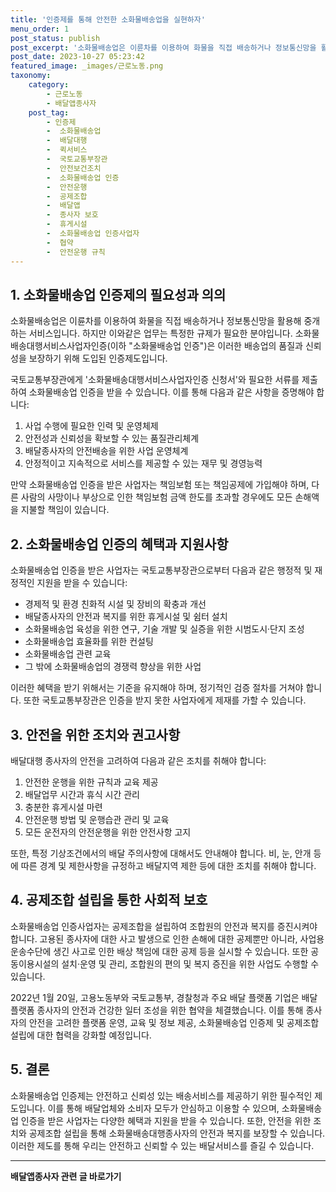 ```yaml
---
title: '인증제를 통해 안전한 소화물배송업을 실현하자'
menu_order: 1
post_status: publish
post_excerpt: '소화물배송업은 이륜차를 이용하여 화물을 직접 배송하거나 정보통신망을 활용해 중개하는 서비스입니다. 하지만 이와같은 업무는 특정한 규제가 필요한 분야입니다. 소화물배송대행서비스사업자인증 이하  소화물배송업 인증  은 이러한 배송업의 품질과 신뢰성을 보장하기 위해 도입된 인증제도입니다.'
post_date: 2023-10-27 05:23:42
featured_image: _images/근로노동.png
taxonomy:
    category:
        - 근로노동
        - 배달앱종사자
    post_tag:
        - 인증제
        -  소화물배송업
        -  배달대행
        -  퀵서비스
        -  국토교통부장관
        -  안전보건조치
        -  소화물배송업 인증
        -  안전운행
        -  공제조합
        -  배달앱
        -  종사자 보호
        -  휴게시설
        -  소화물배송업 인증사업자
        -  협약
        -  안전운행 규칙
---
```



## 1. 소화물배송업 인증제의 필요성과 의의

소화물배송업은 이륜차를 이용하여 화물을 직접 배송하거나 정보통신망을 활용해 중개하는 서비스입니다. 하지만 이와같은 업무는 특정한 규제가 필요한 분야입니다. 소화물배송대행서비스사업자인증(이하 "소화물배송업 인증")은 이러한 배송업의 품질과 신뢰성을 보장하기 위해 도입된 인증제도입니다.

국토교통부장관에게 '소화물배송대행서비스사업자인증 신청서'와 필요한 서류를 제출하여 소화물배송업 인증을 받을 수 있습니다. 이를 통해 다음과 같은 사항을 증명해야 합니다:

1. 사업 수행에 필요한 인력 및 운영체제
2. 안전성과 신뢰성을 확보할 수 있는 품질관리체계
3. 배달종사자의 안전배송을 위한 사업 운영체계
4. 안정적이고 지속적으로 서비스를 제공할 수 있는 재무 및 경영능력

만약 소화물배송업 인증을 받은 사업자는 책임보험 또는 책임공제에 가입해야 하며, 다른 사람의 사망이나 부상으로 인한 책임보험 금액 한도를 초과할 경우에도 모든 손해액을 지불할 책임이 있습니다.

## 2. 소화물배송업 인증의 혜택과 지원사항

소화물배송업 인증을 받은 사업자는 국토교통부장관으로부터 다음과 같은 행정적 및 재정적인 지원을 받을 수 있습니다:

- 경제적 및 환경 친화적 시설 및 장비의 확충과 개선
- 배달종사자의 안전과 복지를 위한 휴게시설 및 쉼터 설치
- 소화물배송업 육성을 위한 연구, 기술 개발 및 실증을 위한 시범도시·단지 조성
- 소화물배송업 효율화를 위한 컨설팅
- 소화물배송업 관련 교육
- 그 밖에 소화물배송업의 경쟁력 향상을 위한 사업

이러한 혜택을 받기 위해서는 기준을 유지해야 하며, 정기적인 검증 절차를 거쳐야 합니다. 또한 국토교통부장관은 인증을 받지 못한 사업자에게 제재를 가할 수 있습니다.

## 3. 안전을 위한 조치와 권고사항

배달대행 종사자의 안전을 고려하여 다음과 같은 조치를 취해야 합니다:

1. 안전한 운행을 위한 규칙과 교육 제공
2. 배달업무 시간과 휴식 시간 관리
3. 충분한 휴게시설 마련
4. 안전운행 방법 및 운행습관 관리 및 교육
5. 모든 운전자의 안전운행을 위한 안전사항 고지

또한, 특정 기상조건에서의 배달 주의사항에 대해서도 안내해야 합니다. 비, 눈, 안개 등에 따른 경계 및 제한사항을 규정하고 배달지역 제한 등에 대한 조치를 취해야 합니다.

## 4. 공제조합 설립을 통한 사회적 보호

소화물배송업 인증사업자는 공제조합을 설립하여 조합원의 안전과 복지를 증진시켜야 합니다. 고용된 종사자에 대한 사고 발생으로 인한 손해에 대한 공제뿐만 아니라, 사업용 운송수단에 생긴 사고로 인한 배상 책임에 대한 공제 등을 실시할 수 있습니다. 또한 공동이용시설의 설치·운영 및 관리, 조합원의 편의 및 복지 증진을 위한 사업도 수행할 수 있습니다.

2022년 1월 20일, 고용노동부와 국토교통부, 경찰청과 주요 배달 플랫폼 기업은 배달 플랫폼 종사자의 안전과 건강한 일터 조성을 위한 협약을 체결했습니다. 이를 통해 종사자의 안전을 고려한 플랫폼 운영, 교육 및 정보 제공, 소화물배송업 인증제 및 공제조합 설립에 대한 협력을 강화할 예정입니다.

## 5. 결론

소화물배송업 인증제는 안전하고 신뢰성 있는 배송서비스를 제공하기 위한 필수적인 제도입니다. 이를 통해 배달업체와 소비자 모두가 안심하고 이용할 수 있으며, 소화물배송업 인증을 받은 사업자는 다양한 혜택과 지원을 받을 수 있습니다. 또한, 안전을 위한 조치와 공제조합 설립을 통해 소화물배송대행종사자의 안전과 복지를 보장할 수 있습니다. 이러한 제도를 통해 우리는 안전하고 신뢰할 수 있는 배달서비스를 즐길 수 있습니다.
<!-- wp:separator -->
<hr class="wp-block-separator has-alpha-channel-opacity"/>
<!-- /wp:separator -->

<!-- wp:group {"backgroundColor":"base","layout":{"type":"constrained"}} -->
<div class="wp-block-group has-base-background-color has-background"><!-- wp:paragraph {"align":"center","fontSize":"medium"} -->
<p class="has-text-align-center has-large-font-size"><strong>배달앱종사자 관련 글 바로가기</strong></p>
<!-- /wp:paragraph -->


<!-- wp:latest-posts
{"categories":[{"id":11057,"count":19,"description":"","link":"https://uknowlaw.com/category/%eb%b0%b0%eb%8b%ac%ec%95%b1%ec%a2%85%ec%82%ac%ec%9e%90/","name":"배달앱종사자","slug":"배달앱종사자","taxonomy":"category","parent":0,"meta":[],"_links":{"self":[{"href":"https://uknowlaw.com/wp-json/wp/v2/categories/11057"}],"collection":[{"href":"https://uknowlaw.com/wp-json/wp/v2/categories"}],"about":[{"href":"https://uknowlaw.com/wp-json/wp/v2/taxonomies/category"}],"wp:post_type":[{"href":"https://uknowlaw.com/wp-json/wp/v2/posts?categories=11057"}],"curies":[{"name":"wp","href":"https://api.w.org/{rel}","templated":true}]}}],"postsToShow":100,"excerptLength":28,"postLayout":"grid","columns":2,"featuredImageAlign":"left","featuredImageSizeSlug":"large","fontSize":18px} /--></div>
<!-- /wp:group -->